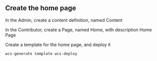 
##  Create the home page

In the Admin, create a content definition, named Content

In the Contributor, create a Page, named Home, with description Home Page

Create a template for the home page, and deploy it

``wcs-generate template
wcs-deploy``


